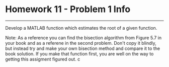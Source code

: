 # Homework 11 - Problem 1 Info
---
Develop a MATLAB function which estimates the root of a given function.

Note: As a reference you can find the bisection algorithm from Figure 5.7 in your book and as a referene in the second problem. Don't copy it blindly, but instead try and make your own bisection method and compare it to the book solution. If you make that function first, you are well on the way to getting this assigment figured out.
c
